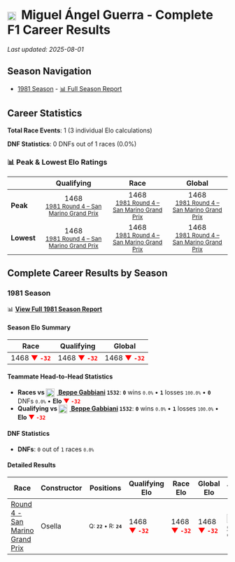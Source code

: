 # <img src="https://upload.wikimedia.org/wikipedia/commons/1/1a/Flag_of_Argentina.svg" alt="Argentina" width="20" height="auto" style="vertical-align: middle; margin-right: 5px;" onerror="this.outerHTML='🇦🇷'; this.style.marginRight='5px';"/> Miguel Ángel Guerra - Complete F1 Career Results

*Last updated: 2025-08-01*

## Season Navigation

- [1981 Season](#1981-season) - [📊 Full Season Report](../seasons/1981-season-report)

## Career Statistics

**Total Race Events**: 1 (3 individual Elo calculations)

**DNF Statistics**: 0 DNFs out of 1 races (0.0%)

### 📊 Peak & Lowest Elo Ratings

| &nbsp; | Qualifying | Race | Global |
|-------|------------|------|--------|
| **Peak** | <center> 1468 <br/><small> [1981 Round 4 – San Marino Grand Prix](../seasons/1981-season-report#round-4-san-marino-grand-prix) </small></center> | <center> 1468 <br/><small> [1981 Round 4 – San Marino Grand Prix](../seasons/1981-season-report#round-4-san-marino-grand-prix) </small></center> | <center> 1468  <br/><small> [1981 Round 4 – San Marino Grand Prix](../seasons/1981-season-report#round-4-san-marino-grand-prix) </small></center> |
| **Lowest** | <center> 1468 <br/><small> [1981 Round 4 – San Marino Grand Prix](../seasons/1981-season-report#round-4-san-marino-grand-prix) </small></center> | <center> 1468 <br/><small> [1981 Round 4 – San Marino Grand Prix](../seasons/1981-season-report#round-4-san-marino-grand-prix) </small></center> | <center> 1468 <br/><small> [1981 Round 4 – San Marino Grand Prix](../seasons/1981-season-report#round-4-san-marino-grand-prix) </small></center> |


## Complete Career Results by Season

### 1981 Season

📊 **[View Full 1981 Season Report](../seasons/1981-season-report)**

#### Season Elo Summary

| Race | Qualifying | Global |
|------|------------|--------|
| 1468 **<span style="color: red;">▼&nbsp;`-32`</span>** | 1468 **<span style="color: red;">▼&nbsp;`-32`</span>** | 1468 **<span style="color: red;">▼&nbsp;`-32`</span>** |

#### Teammate Head-to-Head Statistics

- **Races vs [<img src="https://upload.wikimedia.org/wikipedia/commons/0/03/Flag_of_Italy.svg" alt="Italy" width="20" height="auto" style="vertical-align: middle; margin-right: 5px;" onerror="this.outerHTML='🇮🇹'; this.style.marginRight='5px';"/> Beppe Gabbiani](beppe-gabbiani) `1532`**: **`0`** wins <small>`0.0%`</small> • **`1`** losses <small>`100.0%`</small> • **`0`** DNFs <small>`0.0%`</small> • **Elo <span style="color: red;">▼&nbsp;`-32`</span>**
- **Qualifying vs [<img src="https://upload.wikimedia.org/wikipedia/commons/0/03/Flag_of_Italy.svg" alt="Italy" width="20" height="auto" style="vertical-align: middle; margin-right: 5px;" onerror="this.outerHTML='🇮🇹'; this.style.marginRight='5px';"/> Beppe Gabbiani](beppe-gabbiani) `1532`**: **`0`** wins <small>`0.0%`</small> • **`1`** losses <small>`100.0%`</small> • **Elo <span style="color: red;">▼&nbsp;`-32`</span>**

#### DNF Statistics

- **DNFs**: `0` out of `1` races <small>`0.0%`</small>

#### Detailed Results

| Race | Constructor | Positions | Qualifying Elo | Race Elo | Global Elo | Teammate |
|------|-------------|-----------|----------------|----------|------------|----------|
| [Round 4 - San Marino Grand Prix](../seasons/1981-season-report#round-4-san-marino-grand-prix) | Osella | <small>Q:&nbsp;**`22`**&nbsp;•&nbsp;R:&nbsp;**`24`**</small> | 1468 **<span style="color: red;">▼&nbsp;`-32`</span>** | 1468 **<span style="color: red;">▼&nbsp;`-32`</span>** | 1468 **<span style="color: red;">▼&nbsp;`-32`</span>** | [<img src="https://upload.wikimedia.org/wikipedia/commons/0/03/Flag_of_Italy.svg" alt="Italy" width="20" height="auto" style="vertical-align: middle; margin-right: 5px;" onerror="this.outerHTML='🇮🇹'; this.style.marginRight='5px';"/> Beppe Gabbiani](beppe-gabbiani)<br/><small>Q:&nbsp;**`20`**&nbsp;•&nbsp;R:&nbsp;**`17`**</small> |

